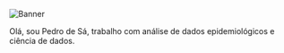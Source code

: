 
![Banner](https://user-images.githubusercontent.com/51037452/165883000-30083877-2b45-437d-b792-a18f55517316.jpg)


Olá, sou Pedro de Sá, trabalho com análise de dados epidemiológicos e ciência de dados.



